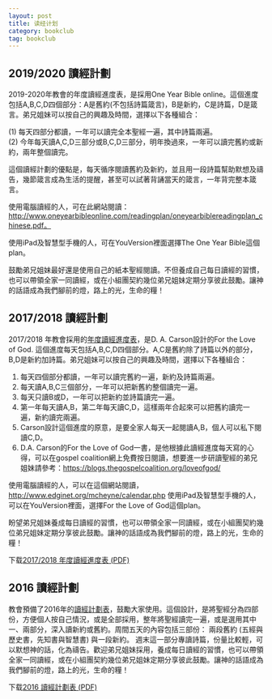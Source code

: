 ```yaml
---
layout: post
title: 读经计划
category: bookclub
tag: bookclub
---
```


## 2019/2020 讀經計劃 ##

2019-2020年教會的年度讀經進度表，是採用One Year Bible online。這個進度包括A,B,C,D四個部分：A是舊約(不包括詩篇箴言)，B是新約，C是詩篇，D是箴言。弟兄姐妹可以按自己的興趣及時間，選擇以下各種組合：

(1) 每天四部分都讀，一年可以讀完全本聖經一遍，其中詩篇兩遍。<br>
(2) 今年每天讀A,C,D三部分或B,C,D三部分，明年換過來，一年可以讀完舊約或新約，兩年整個讀完。

這個讀經計劃的優點是，每天循序閱讀舊約及新約，並且用一段詩篇幫助默想及禱告，幾節箴言成為生活的提醒，甚至可以試著背誦當天的箴言，一年背完整本箴言。

使用電腦讀經的人，可在此網站閱讀：http://www.oneyearbibleonline.com/readingplan/oneyearbiblereadingplan_chinese.pdf。

使用iPad及智慧型手機的人，可在YouVersion裡面選擇The One Year Bible這個plan。

鼓勵弟兄姐妹最好還是使用自己的紙本聖經閱讀。不但養成自己每日讀經的習慣，也可以帶領全家一同讀經，或在小組團契約幾位弟兄姐妹定期分享彼此鼓勵。讓神的話語成為我們腳前的燈，路上的光，生命的糧！

## 2017/2018 讀經計劃 ##

2017/2018 年教會採用的[年度讀經進度表][schedule_2017]，是D. A. Carson設計的For the Love of God. 這個進度每天包括A,B,C,D四個部分。A,C是舊約除了詩篇以外的部分，B,D是新約加詩篇。弟兄姐妹可以按自己的興趣及時間，選擇以下各種組合：

1. 每天四個部分都讀，一年可以讀完舊約一遍，新約及詩篇兩遍。
2. 每天讀A,B,C三個部分，一年可以把新舊約整個讀完一遍。
3. 每天只讀B或D，一年可以把新約並詩篇讀完一遍。
4. 第一年每天讀A,B，第二年每天讀C,D，這樣兩年合起來可以把舊約讀完一遍，新約讀完兩遍。
5. Carson設計這個進度的原意，是要全家人每天一起閱讀A,B，個人可以私下閱讀C,D。
6. D.A. Carson的For the Love of God一書，是他根據此讀經進度每天寫的心得，可以在gospel coalition網上免費按日閱讀，想要進一步研讀聖經的弟兄姐妹請參考：https://blogs.thegospelcoalition.org/loveofgod/

使用電腦讀經的人，可以在這個網站閱讀，http://www.edginet.org/mcheyne/calendar.php
使用iPad及智慧型手機的人，可以在YouVersion裡面，選擇For the Love of God這個plan。

盼望弟兄姐妹養成每日讀經的習慣，也可以帶領全家一同讀經，或在小組團契約幾位弟兄姐妹定期分享彼此鼓勵。讓神的話語成為我們腳前的燈，路上的光，生命的糧！

下载[2017/2018 年度讀經進度表 (PDF) ][schedule_2017]

## 2016 讀經計劃 ##

教會預備了2016年的[讀經計劃表][schedule_2016]，鼓勵大家使用。這個設計，是將聖經分為四部份，方便個人按自己情況，或是全部採用，整年將聖經讀完一遍，或是選用其中一、兩部分，深入讀新約或舊約。周間五天的內容包括三部份：
兩段舊約
(五經與歷史書，先知書與智慧書)
與一段新約。
週末這一部分專讀詩篇，份量比較輕，可以默想神的話，化為禱告。歡迎弟兄姐妹採用，養成每日讀經的習慣，也可以帶領全家一同讀經，或在小組團契約幾位弟兄姐妹定期分享彼此鼓勵。讓神的話語成為我們腳前的燈，路上的光，生命的糧！

下载[2016 讀經計劃表 (PDF)][schedule_2016]

[schedule_2016]: https://drive.google.com/file/d/0B66cODim0szOUTRiR3J3MzJhTWc/view?usp=sharing
[schedule_2017]: {{site.media_url}}/doc/sundayschool/2017-For-the-Love-of-God-Bible-reading-plan.pdf


